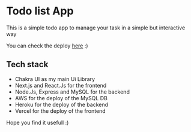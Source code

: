 # Todo list App

This is a simple todo app to manage your task in a simple but interactive way

You can check the deploy [here](https://todo-list-ivanromero03.vercel.app/)  :)

## Tech stack

- Chakra UI as my main Ui Library
- Next.js and React.Js for the frontend
- Node.Js, Express and MySQL for the backend
- AWS for the deploy of the MySQL DB
- Heroku for the deploy of the backend
- Vercel for the deploy of the frontend

Hope you find it usefull :)

